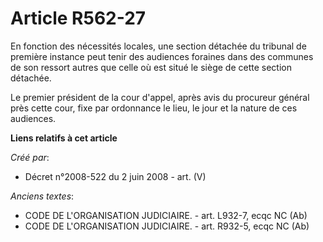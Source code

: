 # Article R562-27

En fonction des nécessités locales, une section détachée du tribunal de première instance peut tenir des audiences foraines
dans des communes de son ressort autres que celle où est situé le siège de cette section détachée.

Le premier président de la cour d'appel, après avis du procureur général près cette cour, fixe par ordonnance le lieu, le
jour et la nature de ces audiences.

**Liens relatifs à cet article**

_Créé par_:

  - Décret n°2008-522 du 2 juin 2008 - art. (V)

_Anciens textes_:

  - CODE DE L'ORGANISATION JUDICIAIRE. - art. L932-7, ecqc NC (Ab)
  - CODE DE L'ORGANISATION JUDICIAIRE. - art. R932-5, ecqc NC (Ab)
